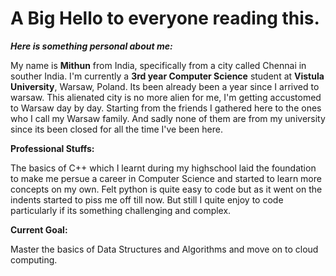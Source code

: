 # A Big Hello to everyone reading this.
***Here is something personal about me:***

My name is **Mithun** from India, specifically from a city called Chennai in souther India. 
I'm currently a **3rd year Computer Science** student at **Vistula University**, Warsaw, Poland.
Its been already been a year since I arrived to warsaw. This alienated city is no more alien for me, I'm getting accustomed to Warsaw day by day.
Starting from the friends I gathered here to the ones who I call my Warsaw family. And sadly none of them are from my university since its been closed for all the time I've been here.

**Professional Stuffs:**

The basics of C++ which I learnt during my highschool laid the foundation to make me persue a career in Computer Science and started to learn more concepts on my own.
Felt python is quite easy to code but as it went on the indents started to piss me off till now. But still  I quite enjoy to code particularly if its something challenging and complex.

**Current Goal:**

Master the basics of Data Structures and Algorithms and move on to cloud computing.
